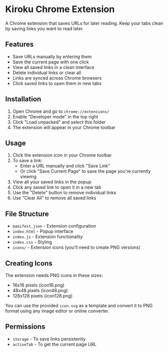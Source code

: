 # Kiroku Chrome Extension

A Chrome extension that saves URLs for later reading. Keep your tabs clean by saving links you want to read later.

## Features

- Save URLs manually by entering them
- Save the current page with one click
- View all saved links in a clean interface
- Delete individual links or clear all
- Links are synced across Chrome browsers
- Click saved links to open them in new tabs

## Installation

1. Open Chrome and go to `chrome://extensions/`
2. Enable "Developer mode" in the top right
3. Click "Load unpacked" and select this folder
4. The extension will appear in your Chrome toolbar

## Usage

1. Click the extension icon in your Chrome toolbar
2. To save a link:
   - Enter a URL manually and click "Save Link"
   - Or click "Save Current Page" to save the page you're currently viewing
3. View all your saved links in the popup
4. Click any saved link to open it in a new tab
5. Use the "Delete" button to remove individual links
6. Use "Clear All" to remove all saved links

## File Structure

- `manifest.json` - Extension configuration
- `index.html` - Popup interface
- `index.js` - Extension functionality
- `index.css` - Styling
- `icons/` - Extension icons (you'll need to create PNG versions)

## Creating Icons

The extension needs PNG icons in these sizes:
- 16x16 pixels (icon16.png)
- 48x48 pixels (icon48.png) 
- 128x128 pixels (icon128.png)

You can use the provided `icon.svg` as a template and convert it to PNG format using any image editor or online converter.

## Permissions

- `storage` - To save links persistently
- `activeTab` - To get the current page URL